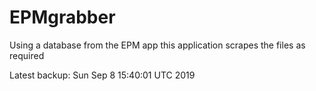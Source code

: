 # EPMgrabber
Using a database from the EPM app this application scrapes the files as required


Latest backup: Sun Sep 8 15:40:01 UTC 2019
